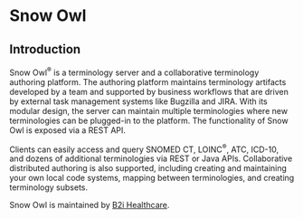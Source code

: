 # Snow Owl

## Introduction
Snow Owl<sup>®</sup> is a terminology server and a collaborative terminology authoring platform.  The authoring platform maintains terminology artifacts developed by a team and supported by business workflows that are driven by external task management systems like Bugzilla and JIRA.  With its modular design, the server can maintain multiple terminologies where new terminologies can be plugged-in to the platform. The functionality of Snow Owl is exposed via a REST API.

Clients can easily access and query SNOMED CT, LOINC<sup>®</sup>, ATC, ICD-10, and dozens of additional terminologies via REST or Java APIs. Collaborative distributed authoring is also supported, including creating and maintaining your own local code systems, mapping between terminologies, and creating terminology subsets.

Snow Owl is maintained by [B2i Healthcare](http://b2i.sg).

